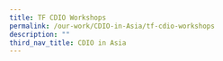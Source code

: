 ```yaml
---
title: TF CDIO Workshops
permalink: /our-work/CDIO-in-Asia/tf-cdio-workshops
description: ""
third_nav_title: CDIO in Asia
---
```

